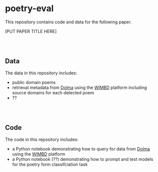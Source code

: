 # poetry-eval

This repository contains code and data for the following paper.

[PUT PAPER TITLE HERE]


<br><br>

## Data

The data in this repository includes:
- public domain poems
- retrieval metadata from [Dolma]() using the [WIMBD]() platform including source domains for each detected poem
- ??

<br><br>

## Code

The code in this repository includes:
- a Python notebook demonstrating how to query for data from [Dolma]() using the [WIMBD]() platform
- a Python notebook (??) demonstrating how to prompt and test models for the poetry form classifciation task
